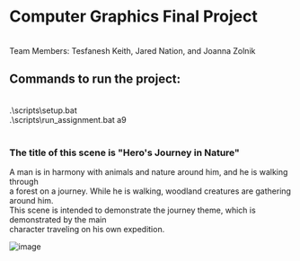 <h1>Computer Graphics Final Project </h1> <br/>
Team Members: Tesfanesh Keith, Jared Nation, and Joanna Zolnik <br/>

<h2> Commands to run the project: </h2> <br/>
.\scripts\setup.bat <br/>
.\scripts\run_assignment.bat a9 <br/> <br/>

<h3> The title of this scene is "Hero's Journey in Nature" </h3>

A man is in harmony with animals and nature around him, and he is walking through <br/>
a forest on a journey. While he is walking, woodland creatures are gathering around him. <br/>
This scene is intended to demonstrate the journey theme, which is demonstrated by the main <br/>
character traveling on his own expedition.<br/>

![image](https://github.com/joanna985/Final-Project/assets/66742170/c80f642d-f752-48c9-984d-a5a06a71b64f)




